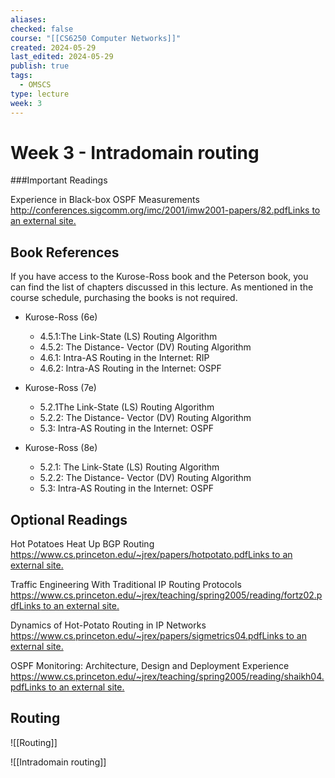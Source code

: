 ```yaml
---
aliases: 
checked: false
course: "[[CS6250 Computer Networks]]"
created: 2024-05-29
last_edited: 2024-05-29
publish: true
tags:
  - OMSCS
type: lecture
week: 3
---
```

# Week 3 - Intradomain routing

###Important Readings

Experience in Black-box OSPF Measurements  
[http://conferences.sigcomm.org/imc/2001/imw2001-papers/82.pdfLinks to an external site.](http://conferences.sigcomm.org/imc/2001/imw2001-papers/82.pdf)

## Book References

If you have access to the Kurose-Ross book and the Peterson book, you can find the list of chapters discussed in this lecture. As mentioned in the course schedule, purchasing the books is not required.

- Kurose-Ross (6e)
    - 4.5.1:The Link-State (LS) Routing Algorithm
    - 4.5.2: The Distance- Vector (DV) Routing Algorithm
    - 4.6.1: Intra-AS Routing in the Internet: RIP
    - 4.6.2: Intra-AS Routing in the Internet: OSPF
- Kurose-Ross (7e)
    - 5.2.1The Link-State (LS) Routing Algorithm
    - 5.2.2: The Distance- Vector (DV) Routing Algorithm
    - 5.3: Intra-AS Routing in the Internet: OSPF

- Kurose-Ross (8e)
    - 5.2.1: The Link-State (LS) Routing Algorithm
    - 5.2.2: The Distance- Vector (DV) Routing Algorithm
    - 5.3: Intra-AS Routing in the Internet: OSPF

## Optional Readings

Hot Potatoes Heat Up BGP Routing  
[https://www.cs.princeton.edu/~jrex/papers/hotpotato.pdfLinks to an external site.](https://www.cs.princeton.edu/~jrex/papers/hotpotato.pdf "Link")  

Traffic Engineering With Traditional IP Routing Protocols  
[https://www.cs.princeton.edu/~jrex/teaching/spring2005/reading/fortz02.pdfLinks to an external site.](https://www.cs.princeton.edu/~jrex/teaching/spring2005/reading/fortz02.pdf "Link")  

Dynamics of Hot-Potato Routing in IP Networks  
[https://www.cs.princeton.edu/~jrex/papers/sigmetrics04.pdfLinks to an external site.](https://www.cs.princeton.edu/~jrex/papers/sigmetrics04.pdf "Link")  

OSPF Monitoring: Architecture, Design and Deployment Experience  
[https://www.cs.princeton.edu/~jrex/teaching/spring2005/reading/shaikh04.pdfLinks to an external site.](https://www.cs.princeton.edu/~jrex/teaching/spring2005/reading/shaikh04.pdf "Link")

## Routing

![[Routing]]

![[Intradomain routing]]